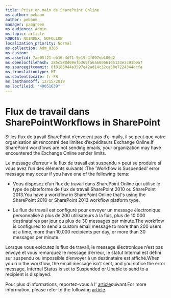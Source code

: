 ```yaml
---
title: Prise en main de SharePoint Online
ms.author: pebaum
author: pebaum
manager: pamgreen
ms.audience: Admin
ms.topic: article
ROBOTS: NOINDEX, NOFOLLOW
localization_priority: Normal
ms.collection: Adm_O365
ms.custom: ''
ms.assetid: 7ae05f21-eb16-4d71-9e19-4f097eb100d2
ms.openlocfilehash: 285c580d69efb369fa6a60066165123e3c91b0a7
ms.sourcegitcommit: 0f0186044a3597e42ad14c32ca58e7224344dcfa
ms.translationtype: MT
ms.contentlocale: fr-FR
ms.lasthandoff: 12/15/2019
ms.locfileid: "40051639"
---
```

# <a name="workflows-in-sharepoint"></a><span data-ttu-id="10864-102">Flux de travail dans SharePoint</span><span class="sxs-lookup"><span data-stu-id="10864-102">Workflows in SharePoint</span></span>

<span data-ttu-id="10864-103">Si les flux de travail SharePoint n’envoient pas d’e-mails, il se peut que votre organisation ait rencontré des limites d’expéditeurs Exchange Online.</span><span class="sxs-lookup"><span data-stu-id="10864-103">If SharePoint workflows are not sending emails, your organization may have encountered the Exchange Online sender limits.</span></span>

<span data-ttu-id="10864-104">Le message d’erreur « le flux de travail est suspendu » peut se produire si vous avez l’un des éléments suivants :</span><span class="sxs-lookup"><span data-stu-id="10864-104">The 'Workflow is Suspended' error message may occur if you have one of the following items:</span></span>

- <span data-ttu-id="10864-105">Vous disposez d’un flux de travail dans SharePoint Online qui utilise le type de plateforme de flux de travail SharePoint 2010 ou SharePoint 2013.</span><span class="sxs-lookup"><span data-stu-id="10864-105">You have a workflow in SharePoint Online that's using the SharePoint 2010 or SharePoint 2013 workflow platform type.</span></span>

- <span data-ttu-id="10864-106">Le flux de travail est configuré pour envoyer un message électronique personnalisé à plus de 200 utilisateurs à la fois, plus de 10 000 destinataires par jour ou plus de 30 messages par minute.</span><span class="sxs-lookup"><span data-stu-id="10864-106">The workflow is configured to send a custom email message to more than 200 users at a time, more than 10,000 recipients per day, or more than 30 messages per minute.</span></span>

<span data-ttu-id="10864-107">Lorsque vous exécutez le flux de travail, le message électronique n’est pas envoyé et vous remarquez le message d’erreur, le statut Internal est défini sur suspendu ou impossible d’envoyer à un destinataire est affiché.</span><span class="sxs-lookup"><span data-stu-id="10864-107">When you run the workflow, the email message isn't sent, and you notice the error message, Internal Status is set to Suspended or Unable to send to a recipient is displayed.</span></span>

<span data-ttu-id="10864-108">Pour plus d’informations, reportez-vous à l' [article](https://docs.microsoft.com/sharepoint/support/workflows/configured-workflow-fails-running)suivant.</span><span class="sxs-lookup"><span data-stu-id="10864-108">For more information, please refer to the following [article](https://docs.microsoft.com/sharepoint/support/workflows/configured-workflow-fails-running).</span></span>

